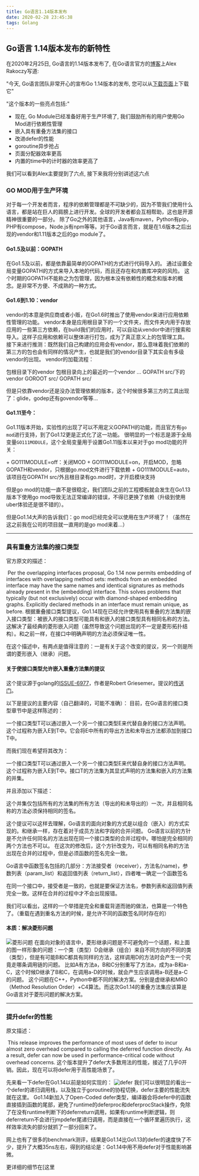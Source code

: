 ```yaml
---
title: Go语言1.14版本发布
date: 2020-02-28 23:45:38
tags: Golang
---
```


## Go语言 1.14版本发布的新特性

在2020年2月25日, Go语言的1.14版本发布了, 在Go语言官方的[博客](https://blog.golang.org/go1.14)上Alex Rakoczy写道:

"今天, Go语言团队非常开心的宣布Go 1.14版本的发布, 您可以从[下载页面](golang.org/dl)上下载它"

"这个版本的一些亮点包括:"

+ 现在, Go Module已经准备好用于生产环境了, 我们鼓励所有的用户使用Go Mod进行依赖性管理
+ 嵌入具有重叠方法集的接口
+ 改进defer的性能
+ goroutine异步抢占
+ 页面分配器效率更高
+ 内置的time中的计时器的效率更高了

我们可以看到Alex主要提到了六点, 接下来我将分别讲述这六点

### GO MOD用于生产环境

对于每一个开发者而言，程序的依赖管理都是不可缺少的，因为不管我们使用什么语言，都是站在巨人的肩膀上进行开发。全球的开发者都会互相帮助，这也是开源精神很重要的一部分。
除了Go之外的其他语言，Java有maven，Python有pip，PHP有compose，Node.js有npm等等。对于Go语言而言，就是在1.6版本之后出现的vendor和1.11版本之后的go module了。

#### Go1.5及以前：GOPATH
在Go1.5及以前，都是依靠最简单的GOPATH的方式进行代码导入的。
通过设置全局变量GOPATH的方式来导入本地的代码，而且还存在和内置库冲突的风险。
这个时期的GOPATH不能称之为包管理，因为根本没有依赖性的概念和版本的概念。是非常不方便、不成熟的一种方式。

#### Go1.6到1.10：vendor
vendor的本意是供应商或者小贩，在Go1.6时推出了使用vendor来进行应用依赖性管理的功能。
vendor本身是应用根目录下的一个文件夹，而文件夹内用于存放应用的一些第三方依赖，在build我们的应用时，可以自动从vendor中进行搜索和导入。这样子应用和依赖可以整体进行打包，成为了真正意义上的包管理工具。
接下来进行推测：既然我们自己构建的应用会有vendor，那么意味着我们依赖的第三方的包也会有同样的情况产生，也就是我们的vendor目录下其实会有多级vendor的出现。
vendor的加载流程：

 包根目录下的vendor
 包根目录向上的最近的一个vendor
 ...
 GOPATH src/下的vendor
 GOROOT src/
 GOPATH src/

但是只依靠vendor还是没办法管理依赖的版本，这个时候很多第三方的工具出现了：glide，godep还有govendor等等...

#### Go1.11至今：
Go1.11版本开始，实验性的出现了可以不用定义GOPATH的功能，而且官方有`go mod`进行支持，到了Go1.12更是正式化了这一功能。
很明显的一个标志是源于全局变量`GO111MODULE`，这个全局变量用于设置Go1.11版本以来对于go mod功能的开关：

\+ GO111MODULE=off：关闭MOD
\+ GO111MODULE=on，开启MOD，忽略GOPATH和vendor，只根据go.mod文件进行下载依赖
\+ GO111MODULE=auto，该项目在GOPATH src/外且根目录有go.mod时，才开启模块支持

但是go mod的功能一直不是很稳定，我们团队之前的工程模板就会发生在Go1.13版本下使用go mod导致无法正常编译的错误，不得已更换了依赖（升级到使用uber体验还是很不错的）。

但是Go1.14大声的告诉我们：go mod已经完全可以使用在生产环境了！（虽然在这之前我在公司的项目就一直用的是go mod来着...）

------

### 具有重叠方法集的接口类型

官方原文的描述：

​	Per the overlapping interfaces proposal, Go 1.14 now permits embedding of interfaces with overlapping method sets: methods from an embedded interface may have the same names and identical signatures as methods already present in the (embedding) interface. This solves problems that typically (but not exclusively) occur with diamond-shaped embedding graphs. Explicitly declared methods in an interface must remain unique, as before.
​	根据重叠接口类型提议，Go1.14现在已经允许使用具有重叠的方法集的嵌入接口类型：被嵌入的接口类型可能具有和嵌入的接口类型具有相同名称的方法。这解决了最经典的菱形嵌入问题（虽然导致这个问题出现的不一定是菱形拓扑结构）。和之前一样，在接口中明确声明的方法必须保证唯一性。

在这个描述中，有两点是值得注意的：一是有关于这个改变的提议，另一个则是所谓的菱形嵌入（继承）问题。

#### 关于使接口类型允许嵌入重叠方法集的提议
这个提议源于golang的[ISSUE-6977](https://golang.org/issue/6977)，作者是Robert Griesemer。提议的[传送门](https://github.com/golang/proposal/blob/master/design/6977-overlapping-interfaces.md)。

以下是提议的主要内容（自己翻译的，可能不准确）：
目前，在Go语言的接口类型章节中是这样陈述的：

​	一个接口类型T可以通过嵌入一个另一个接口类型E来代替自身的接口方法声明。这个过程称为嵌入E到T中。它会将E中所有的导出方法和未导出方法都添加到接口T中。

而我们现在希望将其改为：

​	一个接口类型T可以通过嵌入一个另一个接口类型E来代替自身的接口方法声明。这个过程称为嵌入E到T中。接口T的方法集为其显式声明的方法集和嵌入的方法集的并集。

并且添加以下描述：

​	这个并集仅包括所有的方法集的所有方法（导出的和未导出的）一次，并且相同名称的方法必须保持相同的签名。

这个提议可以这样去理解，Go语言的面向对象的方式是以组合（嵌入）的方式实现的。和继承一样，存在着对于成员方法和字段的合并问题。
Go语言以前的方针是不允许任何同名的方法出现在同一个接口类型的合并过程中。哪怕是完全相同的两个方法也不可以。
在这次的修改后，这个方针改变为，可以有相同名称的方法出现在合并的过程中，但是必须函数的签名完全一致。

 Go语言中函数签名包括的几部分：方法接受者（receiver），方法名(name)，参数列表（param_list）和返回值列表（return_list），四者唯一确定一个函数签名

在同一个接口中，接受者是一致的，也就是要保证方法名，参数列表和返回值列表完全一致。这样在合并的过程中才不会出现报错。

我们可以看出，这样的一个举措是完全和重载背道而驰的做法，也算是一个特色了。（重载在遇到重名方法的时候，是允许不同的函数签名同时存在的）

#### 本质：解决菱形问题
![菱形问题](https://www.python-course.eu/images/multiple_inheritance_diamond.png)
在面向对象的语言中，菱形继承问题是不可避免的一个话题，和上面的图一样形象的问题：一个类（类型）D会继承（组合）来自不同方向的不同的类（类型），但是有可能B和C都具有同样的方法，这样调用D的方法时会产生一个究竟走哪条调用链的问题。
比如A有方法a，B和C分别重写了方法a，成为a-B和a-C，这个时候D继承了B和C，在调用a-D的时候，就会产生应该调用a-B还是a-C的问题。
这个问题在C++，Python中都不同的解决方案。分别是虚继承和MRO（Method Resolution Order）+C4算法。而这次Go1.14的重叠方法集应该算是Go语言对于菱形问题的解决方案。

------

### 提升defer的性能

原文描述：

​	This release improves the performance of most uses of defer to incur almost zero overhead compared to calling the deferred function directly. As a result, defer can now be used in performance-critical code without overhead concerns.
​	这个版本提升了defer大多数用法的性能，接近了几乎0开销。因此，现在可以将defer用于高性能场景了。

先来看一下defer在Go1.14以前是如何实现的：
![defer](http://xiaorui.cc/wp-content/uploads/2020/02/deferdefer.jpg)
我们可以很明显的看出一个defer的递归调用栈，以及独立于goroutine的协程切换，defer主要的性能流失就在这里。
Go1.14新加入了Open-Coded defer类型，编译器会将defer中的函数直接插到函数的尾部，避免了runtime的deferproc和deferprocStack操作，免除了在没有runtime判断下的deferreturn调用，如果有runtime判断逻辑，则deferreturn不会进行jmpdefer尾递归调用，而是直接在一个循环里遍历执行，这样效率流失的部分就抓了一部分回来了。

网上也有了很多的benchmark测评，结果是Go1.14比Go1.13的defer的速度快了不少，提升了大概35ns左右，得到的结论是：Go1.14中用不用defer对于性能影响甚微。

更详细的细节在[这里